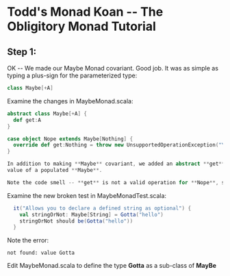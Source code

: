 Todd's Monad Koan -- The Obligitory Monad Tutorial
==================================================

Step 1:
-------

OK -- We made our Maybe Monad covariant.  Good job.  It was as simple as typing a plus-sign for the parameterized type:

```scala
class Maybe[+A]
```
  Examine the changes in MaybeMonad.scala:
  
```scala
abstract class Maybe[+A] {
  def get:A
}

case object Nope extends Maybe[Nothing] {
  override def get:Nothing = throw new UnsupportedOperationException("You can't get a maybe that doesn't exist")   
}

In addition to making **Maybe** covariant, we added an abstract **get** method.  This will allow us to get the 
value of a populated **Maybe**.

Note the code smell -- **get** is not a valid operation for **Nope**, so we have an interface segregation problem.

```
  Examine the new broken test in MaybeMonadTest.scala:
  
```scala
  it("Allows you to declare a defined string as optional") {
    val stringOrNot: Maybe[String] = Gotta("hello")
    stringOrNot should be(Gotta("hello"))    
  }
```
Note the error:  
```
not found: value Gotta
``` 
Edit MaybeMonad.scala to define the type **Gotta** as a sub-class of **MayBe**

   